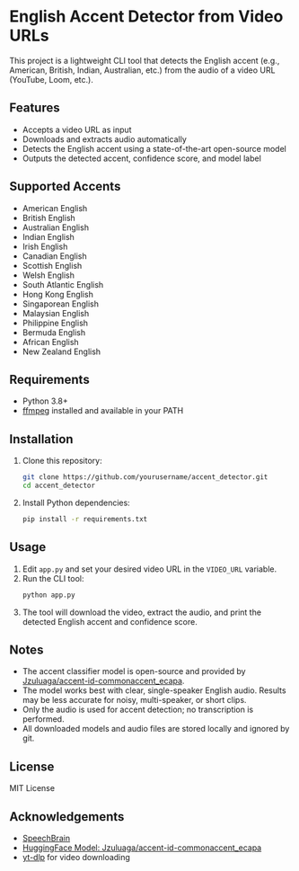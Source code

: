 # English Accent Detector from Video URLs

This project is a lightweight CLI tool that detects the English accent (e.g., American, British, Indian, Australian, etc.) from the audio of a video URL (YouTube, Loom, etc.).

## Features
- Accepts a video URL as input
- Downloads and extracts audio automatically
- Detects the English accent using a state-of-the-art open-source model
- Outputs the detected accent, confidence score, and model label

## Supported Accents
- American English
- British English
- Australian English
- Indian English
- Irish English
- Canadian English
- Scottish English
- Welsh English
- South Atlantic English
- Hong Kong English
- Singaporean English
- Malaysian English
- Philippine English
- Bermuda English
- African English
- New Zealand English

## Requirements
- Python 3.8+
- [ffmpeg](https://ffmpeg.org/) installed and available in your PATH

## Installation
1. Clone this repository:
   ```bash
   git clone https://github.com/yourusername/accent_detector.git
   cd accent_detector
   ```
2. Install Python dependencies:
   ```bash
   pip install -r requirements.txt
   ```

## Usage
1. Edit `app.py` and set your desired video URL in the `VIDEO_URL` variable.
2. Run the CLI tool:
   ```bash
   python app.py
   ```
3. The tool will download the video, extract the audio, and print the detected English accent and confidence score.

## Notes
- The accent classifier model is open-source and provided by [Jzuluaga/accent-id-commonaccent_ecapa](https://huggingface.co/Jzuluaga/accent-id-commonaccent_ecapa).
- The model works best with clear, single-speaker English audio. Results may be less accurate for noisy, multi-speaker, or short clips.
- Only the audio is used for accent detection; no transcription is performed.
- All downloaded models and audio files are stored locally and ignored by git.

## License
MIT License

## Acknowledgements
- [SpeechBrain](https://speechbrain.github.io/)
- [HuggingFace Model: Jzuluaga/accent-id-commonaccent_ecapa](https://huggingface.co/Jzuluaga/accent-id-commonaccent_ecapa)
- [yt-dlp](https://github.com/yt-dlp/yt-dlp) for video downloading 